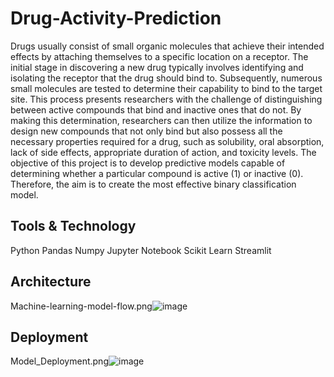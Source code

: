 # Drug-Activity-Prediction

Drugs usually consist of small organic molecules that achieve their intended effects by attaching themselves to a specific location on a receptor. The initial stage in discovering a new drug typically involves identifying and isolating the receptor that the drug should bind to. Subsequently, numerous small molecules are tested to determine their capability to bind to the target site. This process presents researchers with the challenge of distinguishing between active compounds that bind and inactive ones that do not. By making this determination, researchers can then utilize the information to design new compounds that not only bind but also possess all the necessary properties required for a drug, such as solubility, oral absorption, lack of side effects, appropriate duration of action, and toxicity levels. The objective of this project is to develop predictive models capable of determining whether a particular compound is active (1) or inactive (0). Therefore, the aim is to create the most effective binary classification model.

## Tools & Technology

Python
Pandas
Numpy
Jupyter Notebook
Scikit Learn
Streamlit

## Architecture
Machine-learning-model-flow.png![image](https://github.com/krutarth-dev/Drug-Activity-Prediction/assets/52596504/6e249ca5-f566-4872-8c7a-b79960d0951e)

## Deployment

Model_Deployment.png![image](https://github.com/krutarth-dev/Drug-Activity-Prediction/assets/52596504/c488b5d2-32fa-42b0-ba5b-3bb3f0aff0a4)

